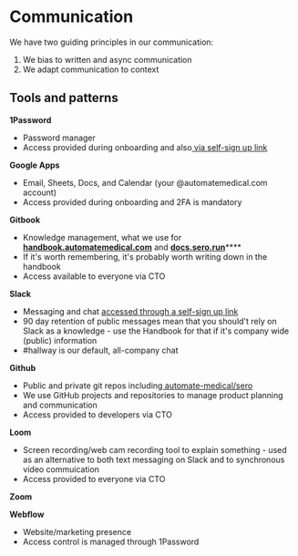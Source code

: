 # Communication

We have two guiding principles in our communication:

1. We bias to written and async communication
2. We adapt communication to context

## Tools and patterns

**1Password**

* Password manager
* Access provided during onboarding and also[ via self-sign up link](https://flexpa.1password.com/teamjoin/invitation/OUXDZTEOCZA57E2QDLGVJNZICY)

**Google Apps**

* Email, Sheets, Docs, and Calendar (your @automatemedical.com account)
* Access provided during onboarding and 2FA is mandatory

**Gitbook**

* Knowledge management, what we use for [**handbook.automatemedical.com**](https://handbook.automatemedical.com) and [**docs.sero.run**](https://docs.sero.run)****
* If it's worth remembering, it's probably worth writing down in the handbook
* Access available to everyone via CTO

**Slack**

* Messaging and chat [accessed through a self-sign up link](https://join.slack.com/t/automate-medical/signup)
* 90 day retention of public messages mean that you should't rely on Slack as a knowledge - use the Handbook for that if it's company wide (public) information
* \#hallway is our default, all-company chat

**Github**

* Public and private git repos including[ automate-medical/sero](https://github.com/automate-medical/sero)
* We use GitHub projects and repositories to manage product planning and communication
* Access provided to developers via CTO

**Loom**

* Screen recording/web cam recording tool to explain something - used as an alternative to both text messaging on Slack and to synchronous video commuication
* Access provided to everyone via CTO

**Zoom**

**Webflow**

* Website/marketing presence
* Access control is managed through 1Password



